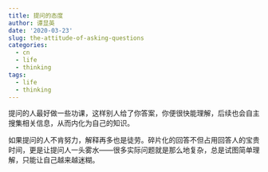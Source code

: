 ```yaml
---
title: 提问的态度
author: 谭显英
date: '2020-03-23'
slug: the-attitude-of-asking-questions
categories:
  - cn
  - life
  - thinking
tags:
  - life
  - thinking
---
```


提问的人最好做一些功课，这样别人给了你答案，你便很快能理解，后续也会自主搜集相关信息，从而内化为自己的知识。

如果提问的人不肯努力，解释再多也是徒劳。碎片化的回答不但占用回答人的宝贵时间，更是让提问人一头雾水——很多实际问题就是那么地复杂，总是试图简单理解，只能让自己越来越迷糊。
